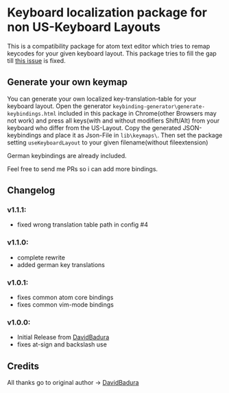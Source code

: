 # Keyboard localization package for non US-Keyboard Layouts
This is a compatibility package for atom text editor which tries to remap keycodes for your given keyboard layout.
This package tries to fill the gap till [this issue](https://github.com/atom/atom-keymap/issues/37) is fixed.

## Generate your own keymap
You can generate your own localized key-translation-table for your keyboard layout.
Open the generator `keybinding-generator\generate-keybindings.html` included in this package in Chrome(other Browsers may not work) and press all keys(with and without modifiers Shift/Alt) from your keyboard who differ from the US-Layout. Copy the generated JSON-keybindings and place it as Json-File in `lib\keymaps\`.
Then set the package setting `useKeyboardLayout` to your given filename(without fileextension)

German keybindings are already included.

Feel free to send me PRs so i can add more bindings.



## Changelog
### v1.1.1:
- fixed wrong translation table path in config #4

### v1.1.0:
- complete rewrite
- added german key translations

### v1.0.1:
- fixes common atom core bindings
- fixes common vim-mode bindings

### v1.0.0:
- Initial Release from [DavidBadura](https://github.com/DavidBadura)
- fixes at-sign and backslash use


## Credits
All thanks go to original author -> [DavidBadura](https://github.com/DavidBadura)
